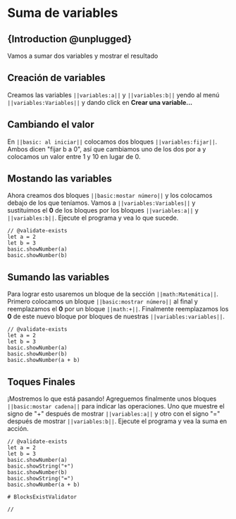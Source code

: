 # Suma de variables

## {Introduction @unplugged}

Vamos a sumar dos variables y mostrar el resultado


## Creación de variables

Creamos las variables ``||variables:a||`` y ``||variables:b||`` yendo al menú ``||variables:Variables||`` y dando click en **Crear una variable...**



## Cambiando el valor

En ``||basic: al iniciar||`` colocamos  dos bloques ``||variables:fijar||``. Ambos dicen "fijar b a 0", así que cambiamos uno de los dos por a y colocamos un valor entre 1 y 10 en lugar de 0.




## Mostando las variables

Ahora creamos dos bloques ``||basic:mostar número||`` y los colocamos debajo de los que teníamos.
Vamos a  ``||variables:Variables||`` y sustituimos el **0** de los bloques por los bloques ``||variables:a||`` y  ``||variables:b||``.
Ejecute el programa y vea lo que sucede.

```blocks
// @validate-exists
let a = 2
let b = 3
basic.showNumber(a)
basic.showNumber(b)
```

## Sumando las variables 

Para lograr esto usaremos un bloque de la sección ``||math:Matemática||``. Primero colocamos un bloque ``||basic:mostrar número||`` al final y reemplazamos el **0** por un bloque ``||math:+||``.
Finalmente reemplazamos los **0** de este nuevo bloque por bloques de nuestras ``||variables:variables||``.


```blocks
// @validate-exists
let a = 2
let b = 3
basic.showNumber(a)
basic.showNumber(b)
basic.showNumber(a + b)

```

## Toques Finales

¡Mostremos lo que está pasando! Agreguemos finalmente unos bloques ``||basic:mostar cadena||`` para indicar las operaciones. Uno que muestre el signo de "+" después de mostrar ``||variables:a||`` y otro con el signo "=" después de mostrar ``||variables:b||``. Ejecute el programa y vea la suma en acción.

```blocks
// @validate-exists
let a = 2
let b = 3
basic.showNumber(a)
basic.showString("+")
basic.showNumber(b)
basic.showString("=")
basic.showNumber(a + b)

```

```validation.global
# BlocksExistValidator
```

```template
//
```
